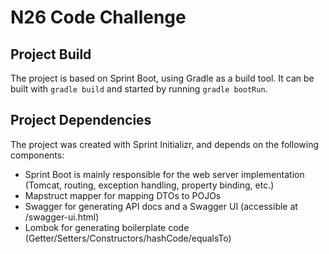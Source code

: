 # N26 Code Challenge

## Project Build

The project is based on Sprint Boot, using Gradle as a build tool. It can be built with `gradle build` and started by running `gradle bootRun`.

## Project Dependencies

The project was created with Sprint Initializr, and depends on the following components:

- Sprint Boot is mainly responsible for the web server implementation (Tomcat, routing, exception handling, property binding, etc.)
- Mapstruct mapper for mapping DTOs to POJOs
- Swagger for generating API docs and a Swagger UI (accessible at /swagger-ui.html)
- Lombok for generating boilerplate code (Getter/Setters/Constructors/hashCode/equalsTo)
